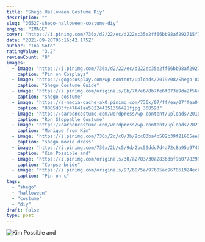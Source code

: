 ```yaml
---
title: "Shego Halloween Costume Diy"
description: ""
slug: "36527-shego-halloween-costume-diy"
engine: "IMAGE"
cover: "https://i.pinimg.com/736x/d2/22/ec/d222ec35e2ff66bb98af292715f775b4.jpg"
date: "2021-09-20T05:16:42.175Z"
author: "Ina Soto"
ratingValue: "3.2"
reviewCount: "8"
images:
  - image: "https://i.pinimg.com/736x/d2/22/ec/d222ec35e2ff66bb98af292715f775b4.jpg"
    caption: "Pin on Cosplays"
  - image: "https://gogocosplay.com/wp-content/uploads/2019/08/Shego-80.jpg"
    caption: "Shego Costume Guide"
  - image: "https://i.pinimg.com/originals/8b/7f/e6/8b7fe6f073a9da2f56eef8643011cfe6.jpg"
    caption: "shego costume"
  - image: "https://s-media-cache-ak0.pinimg.com/736x/07/ff/ea/07ffea0f0b9f5ea1ccd983b867dc9639--super-hero-costumes-easy-costumes.jpg"
    caption: "8005d03fc47641ae582244251356421fjpg 368593"
  - image: "https://carboncostume.com/wordpress/wp-content/uploads/2018/12/monique-kimpossible-650x350.jpg"
    caption: "Ron Stoppable Costume"
  - image: "https://carboncostume.com/wordpress/wp-content/uploads/2021/03/monique-from-kim-possible-cosplay-tutorial.jpg"
    caption: "Monique from Kim"
  - image: "https://i.pinimg.com/736x/2c/c0/3b/2cc03ba4c582b39f21665ee969f895b2.jpg"
    caption: "shego movie dress"
  - image: "https://i.pinimg.com/736x/2b/c5/9d/2bc59ddc7d4a72c8a95a9740fc98c840.jpg"
    caption: "Kim Possible and"
  - image: "https://i.pinimg.com/originals/30/a2/83/30a2836dbf96077829932d8879a077d1.jpg"
    caption: "Corpse bride"
  - image: "https://i.pinimg.com/originals/97/60/5a/97605ac967061924ecbcbb2c16efb1cb.jpg"
    caption: "Pin on c"
tags:
  - "shego"
  - "halloween"
  - "costume"
  - "diy"
draft: false
type: post
---
```



![Kim Possible and](https://i.pinimg.com/736x/2b/c5/9d/2bc59ddc7d4a72c8a95a9740fc98c840.jpg "Kim Possible and")


<!--inArticleAds-->

<!--galleryOne-->


<!--inArticleAds-->

<!--galleryTwo-->


<!--galleryThree-->

